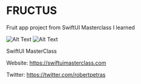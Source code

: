 # FRUCTUS
Fruit app project from SwiftUI Masterclass I learned

![Alt Text](https://media.giphy.com/media/vnUsGBpBMK9Y0lUJWS/giphy.gif)
![Alt Text](https://media.giphy.com/media/BqBM7dzOZ5V8isyvum/giphy.gif)


SwiftUI MasterClass

Website: https://swiftuimasterclass.com

Twitter: https://twitter.com/robertpetras
